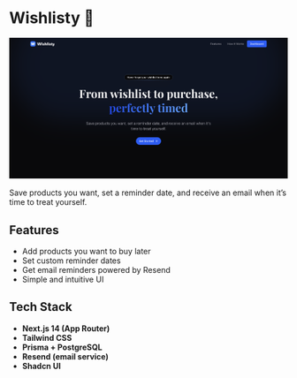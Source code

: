 # Wishlisty 🎯

![Wishlisty Preview](./public/assets/og-image.png)

Save products you want, set a reminder date, and receive an email when it’s time to treat yourself.

## Features

- Add products you want to buy later
- Set custom reminder dates
- Get email reminders powered by Resend
- Simple and intuitive UI

## Tech Stack

- **Next.js 14 (App Router)**
- **Tailwind CSS**
- **Prisma + PostgreSQL**
- **Resend (email service)**
- **Shadcn UI**


